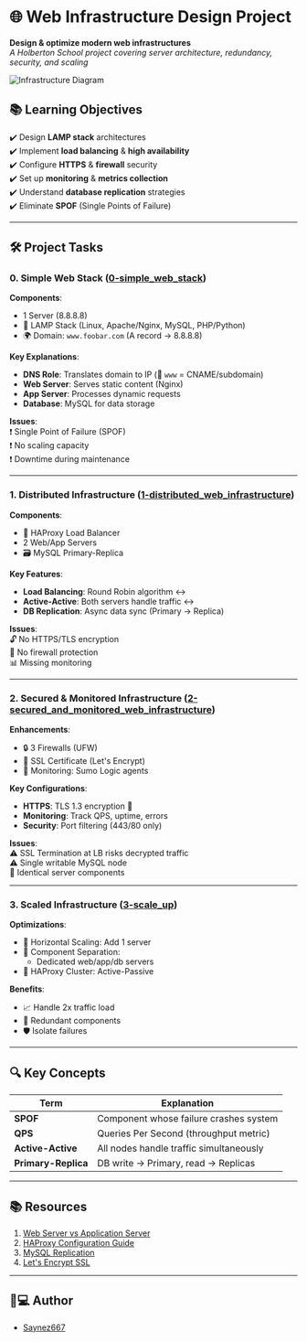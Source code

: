 # 🌐 Web Infrastructure Design Project

**Design & optimize modern web infrastructures**  
*A Holberton School project covering server architecture, redundancy, security, and scaling*

![Infrastructure Diagram](https://via.placeholder.com/800x400.png?text=Sample+Infrastructure+Diagram)

## 📚 Learning Objectives
✔️ Design **LAMP stack** architectures  
✔️ Implement **load balancing** & **high availability**  
✔️ Configure **HTTPS** & **firewall** security  
✔️ Set up **monitoring** & **metrics collection**  
✔️ Understand **database replication** strategies  
✔️ Eliminate **SPOF** (Single Points of Failure)

---

## 🛠️ Project Tasks

### 0. Simple Web Stack ([0-simple_web_stack](web_infrastructure_design/0-simple_web_stack))
**Components**:  
- 1 Server (8.8.8.8)  
- 🐧 LAMP Stack (Linux, Apache/Nginx, MySQL, PHP/Python)  
- 🌍 Domain: `www.foobar.com` (A record → 8.8.8.8)

**Key Explanations**:  
- **DNS Role**: Translates domain to IP (🔗 `www` = CNAME/subdomain)  
- **Web Server**: Serves static content (Nginx)  
- **App Server**: Processes dynamic requests  
- **Database**: MySQL for data storage

**Issues**:  
❗ Single Point of Failure (SPOF)  
❗ No scaling capacity  
❗ Downtime during maintenance

---

### 1. Distributed Infrastructure ([1-distributed_web_infrastructure](web_infrastructure_design/1-distributed_web_infrastructure))
**Components**:  
- 🔄 HAProxy Load Balancer  
- 2 Web/App Servers  
- 🗃️ MySQL Primary-Replica

**Key Features**:  
- **Load Balancing**: Round Robin algorithm ↔  
- **Active-Active**: Both servers handle traffic ↔  
- **DB Replication**: Async data sync (Primary → Replica)

**Issues**:  
🔓 No HTTPS/TLS encryption  
🚨 No firewall protection  
📊 Missing monitoring

---

### 2. Secured & Monitored Infrastructure ([2-secured_and_monitored_web_infrastructure](web_infrastructure_design/2-secured_and_monitored_web_infrastructure))
**Enhancements**:  
- 🔒 3 Firewalls (UFW)  
- 📜 SSL Certificate (Let's Encrypt)  
- 👀 Monitoring: Sumo Logic agents

**Key Configurations**:  
- **HTTPS**: TLS 1.3 encryption 🔐  
- **Monitoring**: Track QPS, uptime, errors  
- **Security**: Port filtering (443/80 only)

**Issues**:  
⚠️ SSL Termination at LB risks decrypted traffic  
⚠️ Single writable MySQL node  
🔄 Identical server components

---

### 3. Scaled Infrastructure ([3-scale_up](web_infrastructure_design/3-scale_up))
**Optimizations**:  
- 🚀 Horizontal Scaling: Add 1 server  
- 🧩 Component Separation:  
  - Dedicated web/app/db servers  
- 🔄 HAProxy Cluster: Active-Passive

**Benefits**:  
- 📈 Handle 2x traffic load  
- 🔋 Redundant components  
- 🛡️ Isolate failures

---

## 🔍 Key Concepts
| Term          | Explanation                          |
|---------------|--------------------------------------|
| **SPOF**      | Component whose failure crashes system |
| **QPS**       | Queries Per Second (throughput metric) |
| **Active-Active** | All nodes handle traffic simultaneously |
| **Primary-Replica** | DB write → Primary, read → Replicas |

---

## 📚 Resources
1. [Web Server vs Application Server](https://www.nginx.com/resources/glossary/application-server-vs-web-server/)
2. [HAProxy Configuration Guide](https://www.haproxy.org/download/2.4/doc/configuration.txt)
3. [MySQL Replication](https://dev.mysql.com/doc/refman/8.0/en/replication.html)
4. [Let's Encrypt SSL](https://letsencrypt.org/getting-started/)

---

## 👨💻 Author  

- [Saynez667](https://github.com/Saynez667)